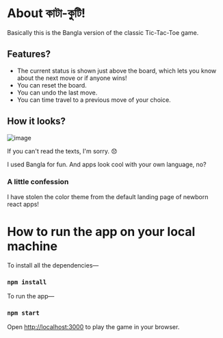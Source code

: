 # About কাটা-কুটি!
Basically this is the Bangla version of the classic Tic-Tac-Toe game.

## Features?
* The current status is shown just above the board, which lets you know about the next move or if anyone wins!
* You can reset the board.
* You can undo the last move.
* You can time travel to a previous move of your choice.

## How it looks?
![image](https://github.com/arBishal/Cit-Cat-Coe/assets/48941190/17f6f5d4-703c-4592-94c5-e3340f1fb0ca)

If you can't read the texts, I'm sorry. 😞

I used Bangla for fun. And apps look cool with your own language, no?

### A little confession
I have stolen the color theme from the default landing page of newborn react apps!

# How to run the app on your local machine

To install all the dependencies—
### `npm install`
To run the app—
### `npm start`
Open [http://localhost:3000](http://localhost:3000) to play the game in your browser.
